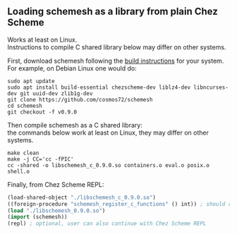 ## Loading schemesh as a library from plain Chez Scheme

Works at least on Linux.<br/>
Instructions to compile C shared library below may differ on other systems.

First, download schemesh following the [build instructions](../README.md#build-instructions) for your system.<br/>
For example, on Debian Linux one would do:
```shell
sudo apt update
sudo apt install build-essential chezscheme-dev liblz4-dev libncurses-dev git uuid-dev zlib1g-dev
git clone https://github.com/cosmos72/schemesh
cd schemesh
git checkout -f v0.9.0
```

Then compile schemesh as a C shared library:<br/>
the commands below work at least on Linux, they may differ on other systems.
```shell
make clean
make -j CC='cc -fPIC'
cc -shared -o libschemesh_c_0.9.0.so containers.o eval.o posix.o shell.o
```

Finally, from Chez Scheme REPL:
```lisp
(load-shared-object "./libschemesh_c_0.9.0.so")
((foreign-procedure "schemesh_register_c_functions" () int)) ; should return 0
(load "./libschemesh_0.9.0.so")
(import (schemesh))
(repl) ; optional, user can also continue with Chez Scheme REPL
```
